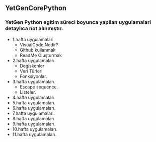 ## YetGenCorePython
### YetGen Python egitim süreci boyunca yapilan uygulamalari detaylıca not alınmıştır.

- 1.hafta uygulamalari. 
    - VisualCode Nedir?
    - Github kullanmak
    - ReadMe Oluşturmak
- 2.hafta uygulamaları.
    - Degiskenler
    - Veri Türleri
    - Fonksiyonlar.
- 3.hafta uygulamaları.
    - Escape sequence. 
    - Listeler.
- 4.hafta uygulamaları.
- 5.hafta uygulamaları.
- 6.hafta uygulamaları.
- 7.hafta uygulamaları.
- 8.hafta uygulamaları.
- 9.hafta uygulamaları.
- 10.hafta uygulamaları.
- 11.hafta uygulamaları.